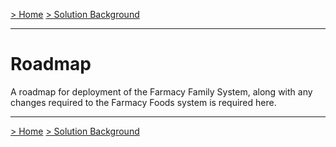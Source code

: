 [> Home](../README.md)    [> Solution Background](README.md)

---

# Roadmap

A roadmap for deployment of the Farmacy Family System, along with any changes required to the Farmacy Foods system is required here.


------

[> Home](../README.md)    [> Solution Background](README.md)

